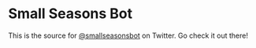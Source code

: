 # Small Seasons Bot

This is the source for [@smallseasonsbot](https://twitter.com/smallseasonsbot) on Twitter. Go check it out there!
